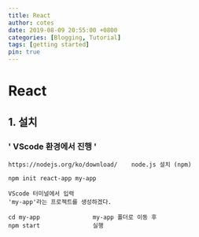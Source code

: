 ```yaml
---
title: React
author: cotes
date: 2019-08-09 20:55:00 +0800
categories: [Blogging, Tutorial]
tags: [getting started]
pin: true
---
```


# React
## 1. 설치
### ' VScode 환경에서 진행 '

```
https://nodejs.org/ko/download/	   node.js 설치 (npm)
```

```
npm init react-app my-app

VScode 터미널에서 입력
'my-app'라는 프로젝트를 생성하겠다.
```

```
cd my-app				my-app 폴더로 이동 후
npm start               실행
```